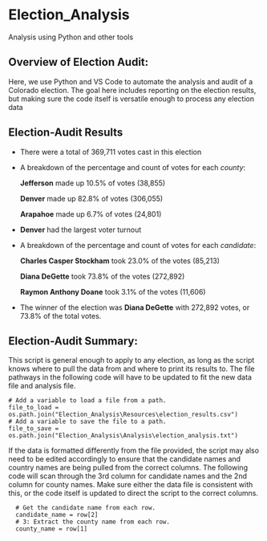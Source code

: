 # Election_Analysis
Analysis using Python and other tools

## Overview of Election Audit:
Here, we use Python and VS Code to automate the analysis and audit of a Colorado election.  The goal here includes reporting on the election results, but making sure the code itself is versatile enough to process any election data

## Election-Audit Results
- There were a total of 369,711 votes cast in this election
- A breakdown of the percentage and count of votes for each *county*:

  **Jefferson** made up 10.5% of votes (38,855)

  **Denver** made up 82.8% of votes (306,055)

  **Arapahoe** made up 6.7% of votes (24,801) 
- **Denver** had the largest voter turnout
- A breakdown of the percentage and count of votes for each *candidate*:

  **Charles Casper Stockham** took 23.0% of the votes (85,213)
  
  **Diana DeGette** took 73.8% of the votes (272,892)

  **Raymon Anthony Doane** took 3.1% of the votes (11,606)
- The winner of the election was **Diana DeGette** with 272,892 votes, or 73.8% of the total votes.

## Election-Audit Summary:
This script is general enough to apply to any election, as long as the script knows where to pull the data from and where to print its results to.  The file pathways in the following code will have to be updated to fit the new data file and analysis file.
```
# Add a variable to load a file from a path.
file_to_load = os.path.join("Election_Analysis\Resources\election_results.csv")
# Add a variable to save the file to a path.
file_to_save = os.path.join("Election_Analysis\Analysis\election_analysis.txt")
```

If the data is formatted differently from the file provided, the script may also need to be edited accordingly to ensure that the candidate names and country names are being pulled from the correct columns.  The following code will scan through the 3rd column for candidate names and the 2nd column for county names.  Make sure either the data file is consistent with this, or the code itself is updated to direct the script to the correct columns.
```
  # Get the candidate name from each row.
  candidate_name = row[2]
  # 3: Extract the county name from each row.
  county_name = row[1]
```

